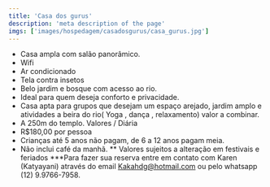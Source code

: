 ```yaml
---
title: 'Casa dos gurus'
description: 'meta description of the page'
imgs: ['images/hospedagem/casadosgurus/casa_gurus.jpg']
---
```

- Casa ampla com salão panorâmico.
- Wifi
- Ar condicionado
- Tela contra insetos
- Belo jardim e bosque com acesso ao rio.
- Ideal para quem deseja conforto e privacidade.
- Casa apta para grupos que desejam um espaço arejado, jardim amplo e atividades a beira do rio( Yoga , dança , relaxamento) valor a combinar.
- A 250m do templo.
Valores / Diária
- R$180,00 por pessoa
- Crianças até 5 anos não pagam, de 6 a 12 anos pagam meia.
- Não inclui café da manhã.
** Valores sujeitos a alteração em festivais e feriados
***Para fazer sua reserva entre em contato com Karen (Katyayani) através do email Kakahdg@hotmail.com ou pelo whatsapp (12) 9.9766-7958.